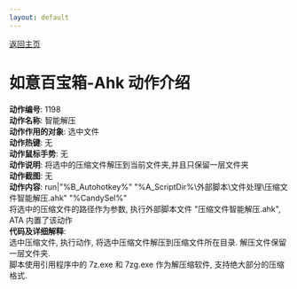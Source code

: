 ```yaml
---
layout: default
---
```

<link rel="stylesheet" href="../Actions/css/atom-one-light.min.css">
<script src="../Actions/js/highlight.min.js"></script>
<script>hljs.highlightAll();</script>

[返回主页](../index.md)

# [](#header-2) 如意百宝箱-Ahk 动作介绍

**动作编号**: 1198  
**动作名称**: 智能解压  
**动作作用的对象**: 选中文件  
**动作热键**: 无  
**动作鼠标手势**: 无  
**动作说明**: 将选中的压缩文件解压到当前文件夹,并且只保留一层文件夹  
**动作截图**:  无   
**动作内容**: run|"%B_Autohotkey%" "%A_ScriptDir%\外部脚本\文件处理\压缩文件智能解压.ahk" "%CandySel%"  
将选中的压缩文件的路径作为参数, 执行外部脚本文件 "压缩文件智能解压.ahk", ATA 内置了该动作  
**代码及详细解释**:    
选中压缩文件, 执行动作, 将选中压缩文件解压到压缩文件所在目录. 解压文件保留一层文件夹.  
脚本使用引用程序中的 7z.exe 和 7zg.exe 作为解压缩软件, 支持绝大部分的压缩格式.